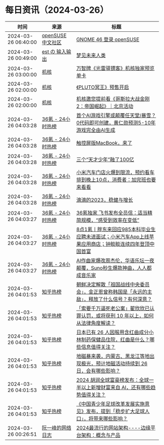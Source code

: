 ﻿# 每日资讯（2024-03-26）

|时间|来源|标题|
|---|---|---|
|2024-03-26 06:40:00|[openSUSE 中文社区](https://suse.org.cn/feed.xml)|[GNOME 46 登录 openSUSE](/%E6%9B%B4%E6%96%B0%E9%80%9A%E5%91%8A/2024/03/26/gnome.html)|
|2024-03-26 00:49:00|[est の 输入输出](http://feeds.feedburner.com/initiative)|[梦见未来人类](https://blog.est.im/2024/stderr-05)|
|2024-03-26 03:00:00|[机核](https://www.gcores.com/rss)|[万智牌《光雷驿镖客》机核独家预览单卡](https://www.gcores.com/articles/179407)|
|2024-03-26 02:00:00|[机核](https://www.gcores.com/rss)|[《PLUTO冥王》预售开启](https://www.gcores.com/articles/179355)|
|2024-03-26 02:00:00|[机核](https://www.gcores.com/rss)|[机核邀您提前看《哥斯拉大战金刚2：帝国崛起》｜北京活动](https://www.gcores.com/articles/179300)|
|2024-03-26 04:03:28|[36氪 - 24小时热榜](https://rss.mifaw.com/articles/5c8bb11a3c41f61efd36683e/5c91d2e23882afa09dff4901)|[首个AI游戏引擎或颠覆任天堂/暴雪？0代码即可创建，黄仁勋预测5-10年游戏完全由AI生成](https://36kr.com/p/2704887487133572)|
|2024-03-26 04:03:28|[36氪 - 24小时热榜](https://rss.mifaw.com/articles/5c8bb11a3c41f61efd36683e/5c91d2e23882afa09dff4901)|[触控屏版MacBook，来了](https://36kr.com/p/2705166423947140)|
|2024-03-26 04:03:28|[36氪 - 24小时热榜](https://rss.mifaw.com/articles/5c8bb11a3c41f61efd36683e/5c91d2e23882afa09dff4901)|[三个“天才少年”融了100亿](https://36kr.com/p/2704901677545344)|
|2024-03-26 04:03:28|[36氪 - 24小时热榜](https://rss.mifaw.com/articles/5c8bb11a3c41f61efd36683e/5c91d2e23882afa09dff4901)|[小米汽车门店火爆到限流，预约看车排到晚上10点，消费者：加完班也要来看看](https://36kr.com/p/2704906103666823)|
|2024-03-26 04:03:28|[36氪 - 24小时热榜](https://rss.mifaw.com/articles/5c8bb11a3c41f61efd36683e/5c91d2e23882afa09dff4901)|[滴滴的2023，稳健与增长](https://36kr.com/p/2705527334664321)|
|2024-03-26 04:03:27|[36氪 - 24小时热榜](https://rss.mifaw.com/articles/5c8bb11a3c41f61efd36683e/5c91d2e23882afa09dff4901)|[36氪独家 飞书发布全员信：适当精简规模，“感受到效率在变低”](https://36kr.com/p/2705793765357702)|
|2024-03-26 04:03:27|[36氪 - 24小时热榜](https://rss.mifaw.com/articles/5c8bb11a3c41f61efd36683e/5c91d2e23882afa09dff4901)|[8点1氪丨胖东来回应985本科毕业生应聘未进面试；小米汽车App上线苹果应用商店；钟睒睒连续四年登顶中国首富](https://36kr.com/p/2705641524082817)|
|2024-03-26 04:03:27|[36氪 - 24小时热榜](https://rss.mifaw.com/articles/5c8bb11a3c41f61efd36683e/5c91d2e23882afa09dff4901)|[AI作曲家爆改周杰伦，华语乐坛一夜颠覆，Suno秒生爆款神曲，人人都成音乐家](https://36kr.com/p/2704594231654535)|
|2024-03-26 04:01:53|[知乎热榜](https://rss.mifaw.com/articles/5c8bb11a3c41f61efd36683e/5c919d543882afa09dff3fa3)|[朝鲜决定解散「祖国战线中央委员会」，金正恩曾称韩国是「永远的主敌」，释放了什么信号？有何深意？](https://www.zhihu.com/question/650080766)|
|2024-03-26 04:01:53|[知乎热榜](https://rss.mifaw.com/articles/5c8bb11a3c41f61efd36683e/5c919d543882afa09dff3fa3)|[「索要千万逼死老公案」翟欣欣已认罪认罚，或将获刑 10 年以上，如何从法律角度解读？](https://www.zhihu.com/question/650085312)|
|2024-03-26 04:01:53|[知乎热榜](https://rss.mifaw.com/articles/5c8bb11a3c41f61efd36683e/5c919d543882afa09dff3fa3)|[日本已有 26 人因服用含红曲成分小林制药保健品住院，红曲是什么？哪些信息值得关注？](https://www.zhihu.com/question/650071893)|
|2024-03-26 04:01:53|[知乎热榜](https://rss.mifaw.com/articles/5c8bb11a3c41f61efd36683e/5c919d543882afa09dff3fa3)|[地磁暴来袭，内蒙古、黑龙江等地出现极光，预计地磁活动持续到 26 日，会有哪些影响？](https://www.zhihu.com/question/650172566)|
|2024-03-26 04:01:53|[知乎热榜](https://rss.mifaw.com/articles/5c8bb11a3c41f61efd36683e/5c919d543882afa09dff3fa3)|[2024 胡润全球富豪榜发布：全球一半以上新增财富来自 AI，还有哪些趋势值得关注？](https://www.zhihu.com/question/650082177)|
|2024-03-26 04:01:53|[知乎热榜](https://rss.mifaw.com/articles/5c8bb11a3c41f61efd36683e/5c919d543882afa09dff3fa3)|[《中国青少年足球改革发展实施意见》发布，提到「稳步扩大足球人口」，将带来哪些影响？](https://www.zhihu.com/question/650090771)|
|2024-03-26 00:26:51|[阮一峰的网络日志](https://www.ruanyifeng.com/blog/atom.xml)|[2024最流行的网站架构----边缘平台架构：概念与产品](http://www.ruanyifeng.com/blog/2024/03/edge-platform.html)|
